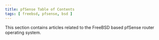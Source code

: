 ```yaml
---
title: pfSense Table of Contents
tags: [ freebsd, pfsense, bsd ]
---
```


This section contains articles related to the FreeBSD based pfSense router operating system.
